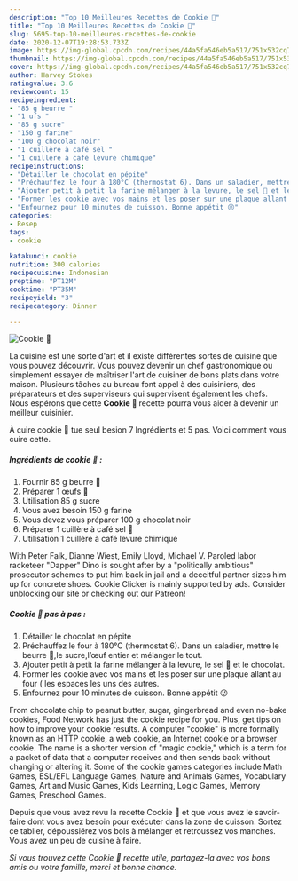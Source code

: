 ```yaml
---
description: "Top 10 Meilleures Recettes de Cookie 🍪"
title: "Top 10 Meilleures Recettes de Cookie 🍪"
slug: 5695-top-10-meilleures-recettes-de-cookie
date: 2020-12-07T19:28:53.733Z
image: https://img-global.cpcdn.com/recipes/44a5fa546eb5a517/751x532cq70/cookie-🍪-photo-principale-de-la-recette.jpg
thumbnail: https://img-global.cpcdn.com/recipes/44a5fa546eb5a517/751x532cq70/cookie-🍪-photo-principale-de-la-recette.jpg
cover: https://img-global.cpcdn.com/recipes/44a5fa546eb5a517/751x532cq70/cookie-🍪-photo-principale-de-la-recette.jpg
author: Harvey Stokes
ratingvalue: 3.6
reviewcount: 15
recipeingredient:
- "85 g beurre "
- "1 ufs "
- "85 g sucre"
- "150 g farine"
- "100 g chocolat noir"
- "1 cuillère à café sel "
- "1 cuillère à café levure chimique"
recipeinstructions:
- "Détailler le chocolat en pépite"
- "Préchauffez le four à 180°C (thermostat 6). Dans un saladier, mettre le beurre 🧈,le sucre,l’œuf entier et mélanger le tout."
- "Ajouter petit à petit la farine mélanger à la levure, le sel 🧂 et le chocolat."
- "Former les cookie avec vos mains et les poser sur une plaque allant au four ( les espaces les uns des autres."
- "Enfournez pour 10 minutes de cuisson. Bonne appétit 😜"
categories:
- Resep
tags:
- cookie

katakunci: cookie 
nutrition: 300 calories
recipecuisine: Indonesian
preptime: "PT12M"
cooktime: "PT35M"
recipeyield: "3"
recipecategory: Dinner

---
```



![Cookie 🍪](https://img-global.cpcdn.com/recipes/44a5fa546eb5a517/751x532cq70/cookie-🍪-photo-principale-de-la-recette.jpg)

La cuisine est une sorte d'art et il existe différentes sortes de cuisine que vous pouvez découvrir. Vous pouvez devenir un chef gastronomique ou simplement essayer de maîtriser l'art de cuisiner de bons plats dans votre maison. Plusieurs tâches au bureau font appel à des cuisiniers, des préparateurs et des superviseurs qui supervisent également les chefs. Nous espérons que cette <strong> Cookie 🍪 </strong> recette pourra vous aider à devenir un meilleur cuisinier.

<!--inarticleads1-->

À cuire cookie 🍪 tue seul besion 7 Ingrédients et 5 pas. Voici comment vous cuire cette.

##### Ingrédients de cookie 🍪 :

1. Fournir 85 g beurre 🧈
1. Préparer 1 œufs 🥚
1. Utilisation 85 g sucre
1. Vous avez besoin 150 g farine
1. Vous devez vous préparer 100 g chocolat noir
1. Préparer 1 cuillère à café sel 🧂
1. Utilisation 1 cuillère à café levure chimique


With Peter Falk, Dianne Wiest, Emily Lloyd, Michael V. Paroled labor racketeer &#34;Dapper&#34; Dino is sought after by a &#34;politically ambitious&#34; prosecutor schemes to put him back in jail and a deceitful partner sizes him up for concrete shoes. Cookie Clicker is mainly supported by ads. Consider unblocking our site or checking out our Patreon! 

<!--inarticleads2-->

##### Cookie 🍪 pas à pas :

1. Détailler le chocolat en pépite
1. Préchauffez le four à 180°C (thermostat 6). Dans un saladier, mettre le beurre 🧈,le sucre,l’œuf entier et mélanger le tout.
1. Ajouter petit à petit la farine mélanger à la levure, le sel 🧂 et le chocolat.
1. Former les cookie avec vos mains et les poser sur une plaque allant au four ( les espaces les uns des autres.
1. Enfournez pour 10 minutes de cuisson. Bonne appétit 😜


From chocolate chip to peanut butter, sugar, gingerbread and even no-bake cookies, Food Network has just the cookie recipe for you. Plus, get tips on how to improve your cookie results. A computer &#34;cookie&#34; is more formally known as an HTTP cookie, a web cookie, an Internet cookie or a browser cookie. The name is a shorter version of &#34;magic cookie,&#34; which is a term for a packet of data that a computer receives and then sends back without changing or altering it. Some of the cookie games categories include Math Games, ESL/EFL Language Games, Nature and Animals Games, Vocabulary Games, Art and Music Games, Kids Learning, Logic Games, Memory Games, Preschool Games. 

<!--inarticleads1-->

<p>
Depuis que vous avez revu la recette Cookie 🍪 et que vous avez le savoir-faire dont vous avez besoin pour exécuter dans la zone de cuisson. Sortez ce tablier, dépoussiérez vos bols à mélanger et retroussez vos manches. Vous avez un peu de cuisine à faire.
</p>

<p>
<i>Si vous trouvez cette Cookie 🍪 recette utile, partagez-la avec vos bons amis ou votre famille, merci et bonne chance.</i>
</p>
